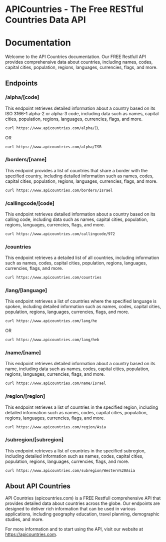 # APICountries - The Free RESTful Countries Data API

#  Documentation
Welcome to the API Countries documentation. Our FREE Restfull API provides comprehensive data about countries, including names, codes, capital cities, population, regions, languages, currencies, flags, and more.

## Endpoints

### /alpha/[code]

This endpoint retrieves detailed information about a country based on its ISO 3166-1 alpha-2 or alpha-3 code, including data such as names, capital cities, population, regions, languages, currencies, flags, and more.

```bash
curl https://www.apicountries.com/alpha/IL
```
OR
```bash
curl https://www.apicountries.com/alpha/ISR
```
### /borders/[name]

This endpoint provides a list of countries that share a border with the specified country, including detailed information such as names, codes, capital cities, population, regions, languages, currencies, flags, and more.

```bash
curl https://www.apicountries.com/borders/Israel
```
### /callingcode/[code]

This endpoint retrieves detailed information about a country based on its calling code, including data such as names, capital cities, population, regions, languages, currencies, flags, and more.

```bash
curl https://www.apicountries.com/callingcode/972
```

### /countries

This endpoint retrieves a detailed list of all countries, including information such as names, codes, capital cities, population, regions, languages, currencies, flags, and more.

```bash
curl https://www.apicountries.com/countries
```

### /lang/[language]

This endpoint retrieves a list of countries where the specified language is spoken, including detailed information such as names, codes, capital cities, population, regions, languages, currencies, flags, and more.

```bash
curl https://www.apicountries.com/lang/he
```
OR 
```bash
curl https://www.apicountries.com/lang/heb
```
### /name/[name]

This endpoint retrieves detailed information about a country based on its name, including data such as names, codes, capital cities, population, regions, languages, currencies, flags, and more.

```bash
curl https://www.apicountries.com/name/Israel
```
### /region/[region]

This endpoint retrieves a list of countries in the specified region, including detailed information such as names, codes, capital cities, population, regions, languages, currencies, flags, and more.

```bash
curl https://www.apicountries.com/region/Asia
```
### /subregion/[subregion]

This endpoint retrieves a list of countries in the specified subregion, including detailed information such as names, codes, capital cities, population, regions, languages, currencies, flags, and more.

```bash
curl https://www.apicountries.com/subregion/Western%20Asia
```
## About API Countries

API Countries (apicountries.com) is a FREE Restfull comprehensive API that provides detailed data about countries across the globe. Our endpoints are designed to deliver rich information that can be used in various applications, including geography education, travel planning, demographic studies, and more.

For more information and to start using the API, visit our website at https://apicountries.com.


